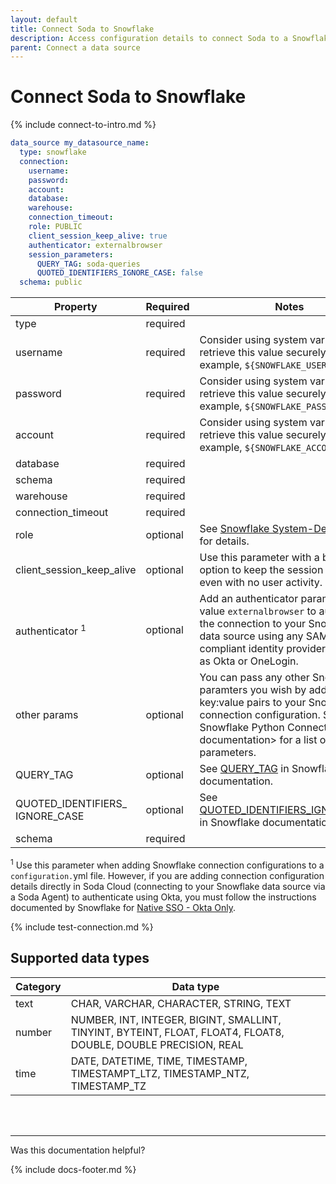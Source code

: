 ```yaml
---
layout: default
title: Connect Soda to Snowflake
description: Access configuration details to connect Soda to a Snowflake data source.
parent: Connect a data source
---
```


# Connect Soda to Snowflake

{% include connect-to-intro.md %}


```yaml
data_source my_datasource_name:
  type: snowflake
  connection:
    username: 
    password: 
    account: 
    database: 
    warehouse:
    connection_timeout: 
    role: PUBLIC
    client_session_keep_alive: true
    authenticator: externalbrowser
    session_parameters:
      QUERY_TAG: soda-queries
      QUOTED_IDENTIFIERS_IGNORE_CASE: false
  schema: public
```

| Property | Required | Notes |
| -------- | -------- | ----- |
| type   | required |   |
| username | required | Consider using system variables to retrieve this value securely using, for example, `${SNOWFLAKE_USER}`. |
| password | required | Consider using system variables to retrieve this value securely using, for example, `${SNOWFLAKE_PASSWORD}`. |
| account| required | Consider using system variables to retrieve this value securely using, for example, `${SNOWFLAKE_ACCOUNT}`. |
| database| required | |
| schema | required | |
| warehouse| required | |
| connection_timeout| required | |
| role | optional | See <a href="https://docs.snowflake.com/en/user-guide/security-access-control-overview.html#system-defined-roles" target="_blank">Snowflake System-Defined Roles</a> for details. |
| client_session_keep_alive | optional | Use this parameter with a boolean option to keep the session active, even with no user activity. |
| authenticator <sup>1</sup> | optional | Add an authenticator paramater with value `externalbrowser` to authenticate the connection to your Snowflake data source using any SAML 2.0-compliant identity provider (IdP) such as Okta or OneLogin.  |
| other params | optional | You can pass any other Snowflake paramters you wish by adding the key:value pairs to your Snowflake connection configuration. See <a ref="https://docs.snowflake.com/en/user-guide/python-connector-api.html#connect" target="_blank"> Snowflake Python Connector API documentation</a>> for a list of passable parameters. |
| QUERY_TAG | optional | See <a href="https://docs.snowflake.com/en/sql-reference/parameters.html#query-tag" target="_blank">QUERY_TAG</a> in Snowflake documentation. |
| QUOTED_IDENTIFIERS_<br />IGNORE_CASE | optional | See <a href="https://docs.snowflake.com/en/sql-reference/parameters.html#quoted-identifiers-ignore-case" target="_blank">QUOTED_IDENTIFIERS_IGNORE_CASE</a> in Snowflake documentation. |
| schema | required |  |

<sup>1</sup> Use this parameter when adding Snowflake connection configurations to a `configuration.`yml file. However, if you are adding connection configuration details directly in Soda Cloud (connecting to your Snowflake data source via a Soda Agent) to authenticate using Okta, you must follow the instructions documented by Snowflake for <a href="https://docs.snowflake.com/en/user-guide/admin-security-fed-auth-use.html#native-sso-okta-only" target="_blank">Native SSO - Okta Only</a>.
 

{% include test-connection.md %}

## Supported data types

| Category | Data type                                                                                                       |
| -------- | --------------------------------------------------------------------------------------------------------------- |
| text     | CHAR, VARCHAR, CHARACTER, STRING, TEXT                                                                          |
| number   | NUMBER, INT, INTEGER, BIGINT, SMALLINT, TINYINT, BYTEINT, FLOAT, FLOAT4, FLOAT8, DOUBLE, DOUBLE PRECISION, REAL |
| time     | DATE, DATETIME, TIME, TIMESTAMP, TIMESTAMPT_LTZ, TIMESTAMP_NTZ, TIMESTAMP_TZ                                    |


<br />
<br />

---

Was this documentation helpful?

<!-- LikeBtn.com BEGIN -->
<span class="likebtn-wrapper" data-theme="tick" data-i18n_like="Yes" data-ef_voting="grow" data-show_dislike_label="true" data-counter_zero_show="true" data-i18n_dislike="No"></span>
<script>(function(d,e,s){if(d.getElementById("likebtn_wjs"))return;a=d.createElement(e);m=d.getElementsByTagName(e)[0];a.async=1;a.id="likebtn_wjs";a.src=s;m.parentNode.insertBefore(a, m)})(document,"script","//w.likebtn.com/js/w/widget.js");</script>
<!-- LikeBtn.com END -->

{% include docs-footer.md %}